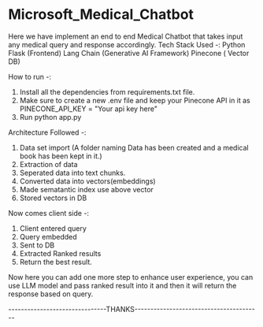 # Microsoft_Medical_Chatbot
Here we have implement an end to end Medical Chatbot that takes input any medical query and response accordingly.
Tech Stack Used -:
Python 
Flask (Frontend)
Lang Chain (Generative AI Framework) 
Pinecone ( Vector DB)

How to run -:
1. Install all the dependencies from requirements.txt file.
2. Make sure to create a new .env file and keep your Pinecone API in it as PINECONE_API_KEY = "Your api key here"
3. Run python app.py

Architecture Followed -:
1. Data set import (A folder naming Data has been created and a medical book has been kept in it.)
2. Extraction of data
3. Seperated data into text chunks.
4. Converted data into vectors(embeddings)
5. Made sematantic index use above vector
6. Stored vectors in DB
   
Now comes client side -:
1. Client entered query
2. Query embedded
3. Sent to DB
4. Extracted Ranked results
5. Return the best result.

Now here you can add one more step to enhance user experience, you can use LLM model and pass ranked result into it and then it will return the response based on query.

-------------------------------THANKS----------------------------------------
